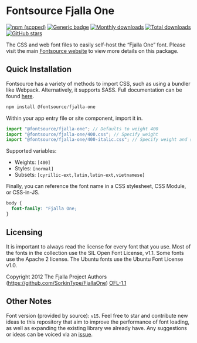 # Fontsource Fjalla One

[![npm (scoped)](https://img.shields.io/npm/v/@fontsource/fjalla-one?color=brightgreen)](https://www.npmjs.com/package/@fontsource/fjalla-one) [![Generic badge](https://img.shields.io/badge/fontsource-passing-brightgreen)](https://github.com/fontsource/fontsource) [![Monthly downloads](https://badgen.net/npm/dm/@fontsource/fjalla-one)](https://github.com/fontsource/fontsource) [![Total downloads](https://badgen.net/npm/dt/@fontsource/fjalla-one)](https://github.com/fontsource/fontsource) [![GitHub stars](https://img.shields.io/github/stars/fontsource/fontsource.svg?style=social&label=Star)](https://github.com/fontsource/fontsource/stargazers)

The CSS and web font files to easily self-host the “Fjalla One” font. Please visit the main [Fontsource website](https://fontsource.org/fonts/fjalla-one) to view more details on this package.

## Quick Installation

Fontsource has a variety of methods to import CSS, such as using a bundler like Webpack. Alternatively, it supports SASS. Full documentation can be found [here](https://fontsource.org/docs/getting-started/introduction).

```javascript
npm install @fontsource/fjalla-one
```

Within your app entry file or site component, import it in.

```javascript
import "@fontsource/fjalla-one"; // Defaults to weight 400
import "@fontsource/fjalla-one/400.css"; // Specify weight
import "@fontsource/fjalla-one/400-italic.css"; // Specify weight and style

```

Supported variables:
- Weights: `[400]`
- Styles: `[normal]`
- Subsets: `[cyrillic-ext,latin,latin-ext,vietnamese]`

Finally, you can reference the font name in a CSS stylesheet, CSS Module, or CSS-in-JS.

```css
body {
  font-family: "Fjalla One;
}
```

## Licensing
It is important to always read the license for every font that you use.
Most of the fonts in the collection use the SIL Open Font License, v1.1. Some fonts use the Apache 2 license. The Ubuntu fonts use the Ubuntu Font License v1.0.

Copyright 2012 The Fjalla Project Authors (https://github.com/SorkinType/FjallaOne)
[OFL-1.1](http://scripts.sil.org/OFL)

## Other Notes
Font version (provided by source): `v15`.
Feel free to star and contribute new ideas to this repository that aim to improve the performance of font loading, as well as expanding the existing library we already have. Any suggestions or ideas can be voiced via an [issue](https://github.com/fontsource/fontsource/issues).